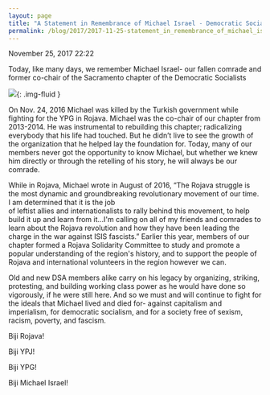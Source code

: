```yaml
---
layout: page
title: "A Statement in Remembrance of Michael Israel - Democratic Socialists of America, Sacramento"
permalink: /blog/2017/2017-11-25-statement_in_remembrance_of_michael_israel/
---
```

November 25, 2017 22:22

Today, like many days, we remember Michael Israel- our fallen comrade and former co-chair of the Sacramento chapter of the Democratic Socialists

![](michael_israel.jpg){: .img-fluid }

On Nov. 24, 2016 Michael was killed by the Turkish government while fighting for the YPG in Rojava. Michael was the co-chair of our chapter from 2013-2014. He was instrumental to rebuilding this chapter; radicalizing everybody that his life had touched. But he didn’t live to see the growth of the organization that he helped lay the foundation for. Today, many of our members never got the opportunity to know Michael, but whether we knew him directly or through the retelling of his story, he will always be our comrade.

While in Rojava, Michael wrote in August of 2016, “The Rojava struggle is the most dynamic and groundbreaking revolutionary movement of our time. I am determined that it is the job  
of leftist allies and internationalists to rally behind this movement, to help build it up and learn from it…I'm calling on all of my friends and comrades to learn about the Rojava revolution and how they have been leading the charge in the war against ISIS fascists.” Earlier this year, members of our chapter formed a Rojava Solidarity Committee to study and promote a popular understanding of the region's history, and to support the people of Rojava and international volunteers in the region however we can.

Old and new DSA members alike carry on his legacy by organizing, striking, protesting, and building working class power as he would have done so vigorously, if he were still here. And so we must and will continue to fight for the ideals that Michael lived and died for- against capitalism and imperialism, for democratic socialism, and for a society free of sexism, racism, poverty, and fascism.

Biji Rojava!

Biji YPJ!

Biji YPG!

Biji Michael Israel!
